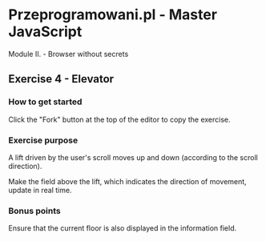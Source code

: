 # Przeprogramowani.pl - Master JavaScript

Module II. - Browser without secrets

## Exercise 4 - Elevator

### How to get started

Click the "Fork" button at the top of the editor to copy the exercise.

### Exercise purpose

A lift driven by the user's scroll moves up and down (according to the scroll direction). 

Make the field above the lift, which indicates the direction of movement, update in real time.

### Bonus points

Ensure that the current floor is also displayed in the information field.
